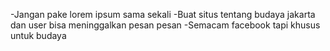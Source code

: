 -Jangan pake lorem ipsum sama sekali
-Buat situs tentang budaya jakarta dan user bisa meninggalkan pesan pesan
-Semacam facebook tapi khusus untuk budaya
